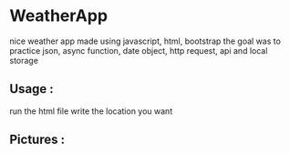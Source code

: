 # WeatherApp

nice weather app made using javascript, html, bootstrap
the goal was to practice json, async function, date object, http request, api and local storage

## Usage : 
run the html file
write the location you want

## Pictures :
